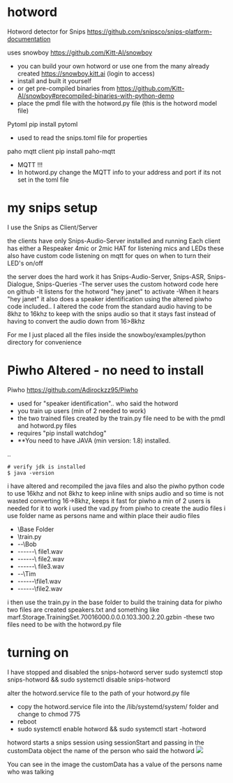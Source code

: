# hotword

Hotword detector for Snips
https://github.com/snipsco/snips-platform-documentation

uses snowboy https://github.com/Kitt-AI/snowboy 
- you can build your own hotword or use one from the many already created https://snowboy.kitt.ai (login to access)
- install and built it yourself
- or get pre-compiled binaries from https://github.com/Kitt-AI/snowboy#precompiled-binaries-with-python-demo
- place the pmdl file with the hotword.py file (this is the hotword model file)

Pytoml pip install pytoml
- used to read the snips.toml file for properties

paho mqtt client pip install paho-mqtt
- MQTT !!!
- In hotword.py change the MQTT info to your address and port if its not set in the toml file


# my snips setup
I use the Snips as Client/Server 

the clients have only Snips-Audio-Server installed and running Each client has either a Respeaker 4mic or 2mic HAT for listening mics and LEDs these also have custom code listening on mqtt for ques on when to turn their LED's on/off

the server does the hard work it has Snips-Audio-Server, Snips-ASR, Snips-Dialogue, Snips-Queries -The server uses the custom hotword code here on github -It listens for the hotword "hey janet" to activate -When it hears "hey janet" it also does a speaker identification using the altered piwho code included.. I altered the code from the standard audio having to be 8khz to 16khz to keep with the snips audio so that it stays fast instead of having to convert the audio down from 16>8khz

For me I just placed all the files inside the snowboy/examples/python directory for convenience 

# Piwho Altered - no need to install

Piwho https://github.com/Adirockzz95/Piwho
- used for "speaker identification".. who said the hotword
- you train up users (min of 2 needed to work)
- the two trained files created by the train.py file need to be with the pmdl and hotword.py files
- requires "pip install watchdog"
- **You need to have JAVA (min version: 1.8) installed.

..

    # verify jdk is installed
    $ java -version


i have altered and recompiled the java files and also the piwho python code to use 16khz and not 8khz to keep inline with snips audio and so time is not wasted converting 16->8khz, keeps it fast
for piwho a min of 2 users is needed for it to work
i used the vad.py from piwho to create the audio files
i use folder name as persons name and within place their audio files

- \Base Folder
- \train.py
- --\Bob
- ------\ file1.wav 
- ------\ file2.wav 
- ------\ file3.wav
- --\Tim 
- ------\file1.wav 
- ------\file2.wav

i then use the train.py in the base folder to build the training data for piwho
two files are created speakers.txt and something like marf.Storage.TrainingSet.70016000.0.0.0.103.300.2.20.gzbin -these two files need to be with the hotword.py file


# turning on
I have stopped and disabled the snips-hotword server
sudo systemctl stop snips-hotword && sudo systemctl disable snips-hotword

alter the hotword.service file to the path of your hotword.py file
- copy the hotword.service file into the /lib/systemd/system/ folder and change to chmod 775
- reboot
- sudo systemctl enable hotword && sudo systemctl start -hotword

hotword starts a snips session using sessionStart and passing in the customData object the name of the person who said the hotword
![](https://github.com/oziee/hotword/blob/master/images/mqtt.jpg?raw=true)

You can see in the image the customData has a value of the persons name who was talking
